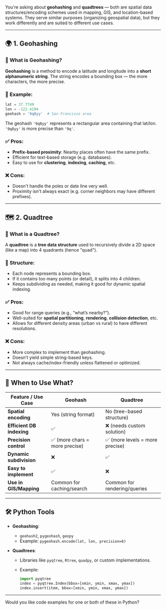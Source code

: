 You're asking about **geohashing** and **quadtrees** — both are spatial data structures/encoding schemes used in mapping, GIS, and location-based systems. They serve similar purposes (organizing geospatial data), but they work differently and are suited to different use cases.

---

## 🌍 1. Geohashing

### 🔹 What is Geohashing?

**Geohashing** is a method to encode a latitude and longitude into a **short alphanumeric string**. The string encodes a bounding box — the more characters, the more precise.

### 📌 Example:

```python
lat = 37.7749
lon = -122.4194
geohash = '9q8yy'  # San Francisco area
```

The geohash `'9q8yy'` represents a rectangular area containing that lat/lon. `'9q8yy'` is more precise than `'9q'`.

### ✅ Pros:

* **Prefix-based proximity**: Nearby places often have the same prefix.
* Efficient for text-based storage (e.g. databases).
* Easy to use for **clustering**, **indexing**, **caching**, etc.

### ❌ Cons:

* Doesn't handle the poles or date line very well.
* Proximity isn't always exact (e.g. corner neighbors may have different prefixes).

---

## 🗺️ 2. Quadtree

### 🔹 What is a Quadtree?

A **quadtree** is a **tree data structure** used to recursively divide a 2D space (like a map) into 4 quadrants (hence "quad").

### 📌 Structure:

* Each node represents a bounding box.
* If it contains too many points (or detail), it splits into 4 children.
* Keeps subdividing as needed, making it good for dynamic spatial indexing.

### ✅ Pros:

* Good for range queries (e.g., “what’s nearby?”).
* Well-suited for **spatial partitioning**, **rendering**, **collision detection**, etc.
* Allows for different density areas (urban vs rural) to have different resolutions.

### ❌ Cons:

* More complex to implement than geohashing.
* Doesn’t yield simple string-based keys.
* Not always cache/index-friendly unless flattened or optimized.

---

## 🧠 When to Use What?

| Feature / Use Case        | Geohash                       | Quadtree                       |
| ------------------------- | ----------------------------- | ------------------------------ |
| **Spatial encoding**      | Yes (string format)           | No (tree-based structure)      |
| **Efficient DB indexing** | ✅                             | ❌ (needs custom solution)      |
| **Precision control**     | ✅ (more chars = more precise) | ✅ (more levels = more precise) |
| **Dynamic subdivision**   | ❌                             | ✅                              |
| **Easy to implement**     | ✅                             | ❌                              |
| **Use in GIS/Mapping**    | Common for caching/search     | Common for rendering/queries   |

---

## 🛠️ Python Tools

* **Geohashing**:

  * `geohash2`, `pygeohash`, `geopy`
  * Example: `pygeohash.encode(lat, lon, precision=6)`

* **Quadtrees**:

  * Libraries like `pyqtree`, `Rtree`, `quadpy`, or custom implementations.
  * Example:

    ```python
    import pyqtree
    index = pyqtree.Index(bbox=[xmin, ymin, xmax, ymax])
    index.insert(item, bbox=[xmin, ymin, xmax, ymax])
    ```

---

Would you like code examples for one or both of these in Python?
